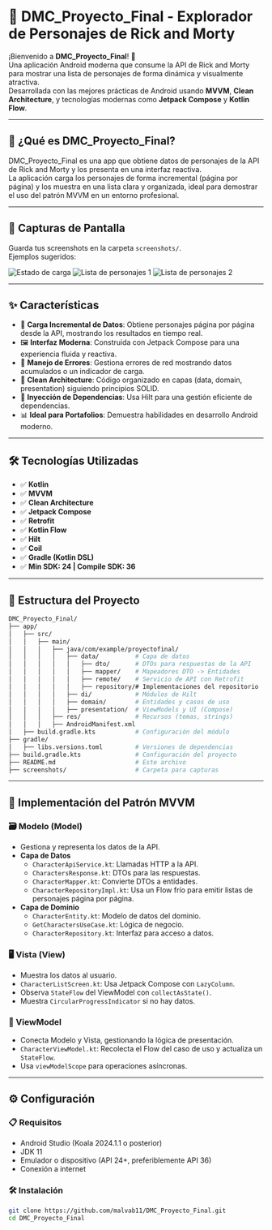 # 📱 DMC_Proyecto_Final - Explorador de Personajes de Rick and Morty

¡Bienvenido a **DMC_Proyecto_Final**! 🎉  
Una aplicación Android moderna que consume la API de Rick and Morty para mostrar una lista de personajes de forma dinámica y visualmente atractiva.  
Desarrollada con las mejores prácticas de Android usando **MVVM**, **Clean Architecture**, y tecnologías modernas como **Jetpack Compose** y **Kotlin Flow**.

---

## 🌌 ¿Qué es DMC_Proyecto_Final?

DMC_Proyecto_Final es una app que obtiene datos de personajes de la API de Rick and Morty y los presenta en una interfaz reactiva.  
La aplicación carga los personajes de forma incremental (página por página) y los muestra en una lista clara y organizada, ideal para demostrar el uso del patrón MVVM en un entorno profesional.

---

## 📸 Capturas de Pantalla
Guarda tus screenshots en la carpeta `screenshots/`.  
Ejemplos sugeridos:  

![Estado de carga](screenshots/loading.jpeg)
![Lista de personajes 1](screenshots/screen1.jpeg)
![Lista de personajes 2](screenshots/screen2.jpeg)

---

## ✨ Características

- 📡 **Carga Incremental de Datos**: Obtiene personajes página por página desde la API, mostrando los resultados en tiempo real.  
- 🖼️ **Interfaz Moderna**: Construida con Jetpack Compose para una experiencia fluida y reactiva.  
- 🚨 **Manejo de Errores**: Gestiona errores de red mostrando datos acumulados o un indicador de carga.  
- 🧱 **Clean Architecture**: Código organizado en capas (data, domain, presentation) siguiendo principios SOLID.  
- 💉 **Inyección de Dependencias**: Usa Hilt para una gestión eficiente de dependencias.  
- 📊 **Ideal para Portafolios**: Demuestra habilidades en desarrollo Android moderno.  

---

## 🛠️ Tecnologías Utilizadas

- ✅ **Kotlin**  
- ✅ **MVVM**  
- ✅ **Clean Architecture**  
- ✅ **Jetpack Compose**  
- ✅ **Retrofit**  
- ✅ **Kotlin Flow**  
- ✅ **Hilt**  
- ✅ **Coil**  
- ✅ **Gradle (Kotlin DSL)**  
- ✅ **Min SDK: 24 | Compile SDK: 36**  

---

## 📂 Estructura del Proyecto

```bash
DMC_Proyecto_Final/
├── app/
│   ├── src/
│   │   ├── main/
│   │   │   ├── java/com/example/proyectofinal/
│   │   │   │   ├── data/          # Capa de datos
│   │   │   │   │   ├── dto/       # DTOs para respuestas de la API
│   │   │   │   │   ├── mapper/    # Mapeadores DTO -> Entidades
│   │   │   │   │   ├── remote/    # Servicio de API con Retrofit
│   │   │   │   │   ├── repository/# Implementaciones del repositorio
│   │   │   │   ├── di/            # Módulos de Hilt
│   │   │   │   ├── domain/        # Entidades y casos de uso
│   │   │   │   ├── presentation/  # ViewModels y UI (Compose)
│   │   │   ├── res/               # Recursos (temas, strings)
│   │   │   ├── AndroidManifest.xml
│   ├── build.gradle.kts           # Configuración del módulo
├── gradle/
│   ├── libs.versions.toml         # Versiones de dependencias
├── build.gradle.kts               # Configuración del proyecto
├── README.md                      # Este archivo
├── screenshots/                   # Carpeta para capturas

```
---

## 🧠 Implementación del Patrón MVVM

### 🗃️ Modelo (Model)
- Gestiona y representa los datos de la API.  
- **Capa de Datos**  
  - `CharacterApiService.kt`: Llamadas HTTP a la API.  
  - `CharactersResponse.kt`: DTOs para las respuestas.  
  - `CharacterMapper.kt`: Convierte DTOs a entidades.  
  - `CharacterRepositoryImpl.kt`: Usa un Flow frío para emitir listas de personajes página por página.  
- **Capa de Dominio**  
  - `CharacterEntity.kt`: Modelo de datos del dominio.  
  - `GetCharactersUseCase.kt`: Lógica de negocio.  
  - `CharacterRepository.kt`: Interfaz para acceso a datos.  

### 🖥️ Vista (View)
- Muestra los datos al usuario.  
- `CharacterListScreen.kt`: Usa Jetpack Compose con `LazyColumn`.  
- Observa `StateFlow` del ViewModel con `collectAsState()`.  
- Muestra `CircularProgressIndicator` si no hay datos.  

### 🔗 ViewModel
- Conecta Modelo y Vista, gestionando la lógica de presentación.  
- `CharacterViewModel.kt`: Recolecta el Flow del caso de uso y actualiza un `StateFlow`.  
- Usa `viewModelScope` para operaciones asíncronas.  

---

## ⚙️ Configuración

### 📋 Requisitos
- Android Studio (Koala 2024.1.1 o posterior)  
- JDK 11  
- Emulador o dispositivo (API 24+, preferiblemente API 36)  
- Conexión a internet  

### 🛠️ Instalación
```bash
git clone https://github.com/malvab11/DMC_Proyecto_Final.git
cd DMC_Proyecto_Final
